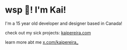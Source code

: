 <h1>wsp 👋! I'm Kai!</h1>

I'm a 15 year old developer and designer based in Canada!

check out my sick projects: [kaipereira.com](https://kaipereira.com/)

learn more abt me [x.com/kaipereira_](https://x.com/kaipereira_)
